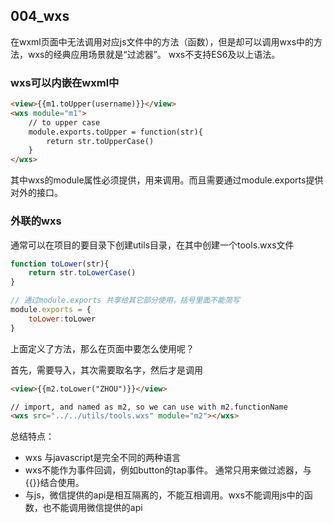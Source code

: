 ## 004_wxs

在wxml页面中无法调用对应js文件中的方法（函数），但是却可以调用wxs中的方法，wxs的经典应用场景就是“过滤器”。 wxs不支持ES6及以上语法。

### wxs可以内嵌在wxml中

```html
<view>{{m1.toUpper(username)}}</view>
<wxs module="m1">
    // to upper case
    module.exports.toUpper = function(str){
        return str.toUpperCase()
    }
</wxs>
```

 其中wxs的module属性必须提供，用来调用。而且需要通过module.exports提供对外的接口。
 
### 外联的wxs

通常可以在项目的要目录下创建utils目录，在其中创建一个tools.wxs文件

```js
function toLower(str){
    return str.toLowerCase()
}

// 通过module.exports 共享给其它部分使用，括号里面不能简写
module.exports = {
    toLower:toLower
}
```

上面定义了方法，那么在页面中要怎么使用呢？

首先，需要导入，其次需要取名字，然后才是调用

```html
<view>{{m2.toLower("ZHOU")}}</view>

// import, and named as m2, so we can use with m2.functionName
<wxs src="../../utils/tools.wxs" module="m2"></wxs>
```

总结特点：

- wxs 与javascript是完全不同的两种语言
- wxs不能作为事件回调，例如button的tap事件。 通常只用来做过滤器，与{{}}结合使用。
- 与js，微信提供的api是相互隔离的，不能互相调用。wxs不能调用js中的函数，也不能调用微信提供的api

